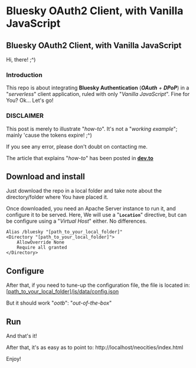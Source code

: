 
Bluesky OAuth2 Client, with Vanilla JavaScript
===================================================

## Bluesky OAuth2 Client, with Vanilla JavaScript

Hi, there! ;^)

### Introduction
This repo is about integrating **Bluesky Authentication** (***OAuth** + **DPoP***) in a "*serverless*" client application, ruled with only "*Vanilla JavaScript*".
Fine for You? Ok... Let's go!

### DISCLAIMER
This post is merely to illustrate "*how-to*". It's not a "*working example*"; mainly 'cause the tokens expire! ;^)

If you see any error, please don't doubt on contacting me.

The article that explains "*how-to*" has been posted in [**dev.to**](https://dev.to/pipodev/bluesky-oauth2-client-with-vanilla-javascript-1f6h)


## Download and install

Just download the repo in a local folder and take note about the directory/folder where You have placed it.

Once downloaded, you need an Apache Server instance to run it, and configure it to be served.
Here, We will use a "**`Location`**" directive, but can be configure using a "*Virtual Host*" either. No differences.

```apacheconf
Alias /bluesky "[path_to_your_local_folder]"
<Directory "[path_to_your_local_folder]">
	AllowOverride None
	Require all granted
</Directory>
```

## Configure

After that, if you need to tune-up the configuration file, the file is located in: [[path_to_your_local_folder]/js/data/config.json](./js/data/config.json)

But it should work "*ootb*": "*out-of-the-box*"

## Run
And that's it!

After that, it's as easy as to point to: http://localhost/neocities/index.html

Enjoy!

